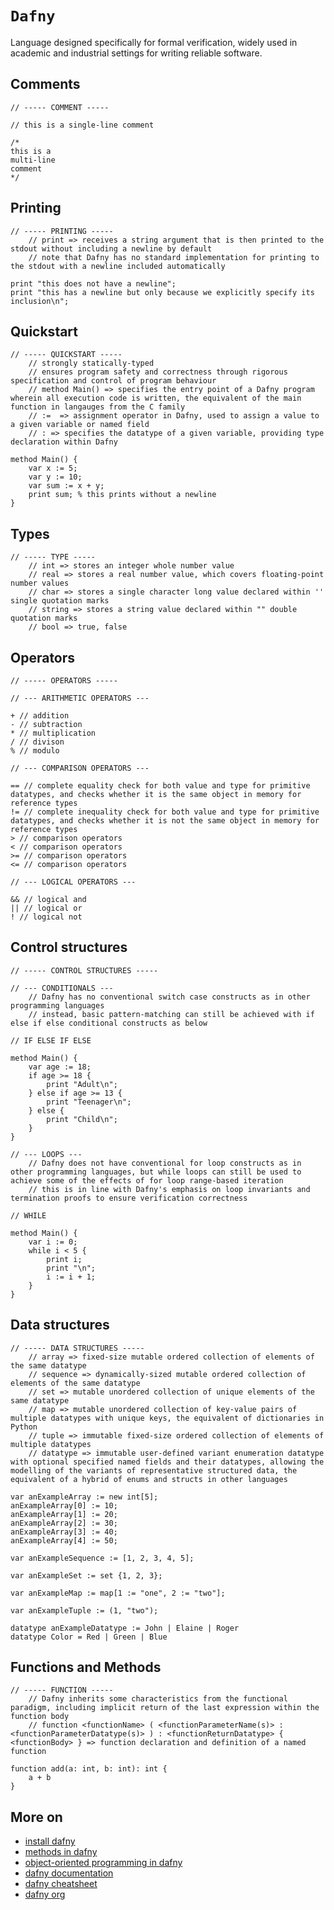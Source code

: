 # `Dafny`

Language designed specifically for formal verification, widely used in academic and industrial settings for writing reliable software.

## Comments

```dfy
// ----- COMMENT -----

// this is a single-line comment

/*
this is a
multi-line
comment
*/
```

## Printing

```dfy
// ----- PRINTING -----
    // print => receives a string argument that is then printed to the stdout without including a newline by default
    // note that Dafny has no standard implementation for printing to the stdout with a newline included automatically

print "this does not have a newline";
print "this has a newline but only because we explicitly specify its inclusion\n";
```

## Quickstart

```dfy
// ----- QUICKSTART -----
    // strongly statically-typed
    // ensures program safety and correctness through rigorous specification and control of program behaviour
    // method Main() => specifies the entry point of a Dafny program wherein all execution code is written, the equivalent of the main function in langauges from the C family
    // :=  => assignment operator in Dafny, used to assign a value to a given variable or named field
    // : => specifies the datatype of a given variable, providing type declaration within Dafny

method Main() {
    var x := 5;
    var y := 10;
    var sum := x + y;
    print sum; % this prints without a newline
}
```

## Types

```dfy
// ----- TYPE -----
    // int => stores an integer whole number value
    // real => stores a real number value, which covers floating-point number values
    // char => stores a single character long value declared within '' single quotation marks
    // string => stores a string value declared within "" double quotation marks
    // bool => true, false
```

## Operators

```dfy
// ----- OPERATORS -----

// --- ARITHMETIC OPERATORS ---

+ // addition
- // subtraction
* // multiplication
/ // divison
% // modulo

// --- COMPARISON OPERATORS ---

== // complete equality check for both value and type for primitive datatypes, and checks whether it is the same object in memory for reference types
!= // complete inequality check for both value and type for primitive datatypes, and checks whether it is not the same object in memory for reference types
> // comparison operators
< // comparison operators
>= // comparison operators
<= // comparison operators

// --- LOGICAL OPERATORS ---

&& // logical and 
|| // logical or
! // logical not
```

## Control structures

```dfy
// ----- CONTROL STRUCTURES -----

// --- CONDITIONALS ---
    // Dafny has no conventional switch case constructs as in other programming languages
    // instead, basic pattern-matching can still be achieved with if else if else conditional constructs as below

// IF ELSE IF ELSE

method Main() {
    var age := 18;
    if age >= 18 {
        print "Adult\n";
    } else if age >= 13 {
        print "Teenager\n";
    } else {
        print "Child\n";
    }
}

// --- LOOPS ---
    // Dafny does not have conventional for loop constructs as in other programming languages, but while loops can still be used to achieve some of the effects of for loop range-based iteration
    // this is in line with Dafny's emphasis on loop invariants and termination proofs to ensure verification correctness

// WHILE

method Main() {
    var i := 0;
    while i < 5 {
        print i;
        print "\n";
        i := i + 1;
    }
}
```

## Data structures

```dfy
// ----- DATA STRUCTURES -----
    // array => fixed-size mutable ordered collection of elements of the same datatype
    // sequence => dynamically-sized mutable ordered collection of elements of the same datatype
    // set => mutable unordered collection of unique elements of the same datatype
    // map => mutable unordered collection of key-value pairs of multiple datatypes with unique keys, the equivalent of dictionaries in Python
    // tuple => immutable fixed-size ordered collection of elements of multiple datatypes
    // datatype => immutable user-defined variant enumeration datatype with optional specified named fields and their datatypes, allowing the modelling of the variants of representative structured data, the equivalent of a hybrid of enums and structs in other languages

var anExampleArray := new int[5];
anExampleArray[0] := 10;
anExampleArray[1] := 20;
anExampleArray[2] := 30;
anExampleArray[3] := 40;
anExampleArray[4] := 50;

var anExampleSequence := [1, 2, 3, 4, 5];

var anExampleSet := set {1, 2, 3};

var anExampleMap := map[1 := "one", 2 := "two"];

var anExampleTuple := (1, "two");

datatype anExampleDatatype := John | Elaine | Roger
datatype Color = Red | Green | Blue
```

## Functions and Methods

```dfy
// ----- FUNCTION -----
    // Dafny inherits some characteristics from the functional paradigm, including implicit return of the last expression within the function body
    // function <functionName> ( <functionParameterName(s)> : <functionParameterDatatype(s)> ) : <functionReturnDatatype> { <functionBody> } => function declaration and definition of a named function

function add(a: int, b: int): int {
    a + b
}
```

## More on

* [install dafny](https://dafny.org/dafny/Installation)
* [methods in dafny](https://marcfrappier.espaceweb.usherbrooke.ca/IFT734/ref/dafny/documents/Dafny%20tutorial-web.pdf)
* [object-oriented programming in dafny](https://trepo.tuni.fi/bitstream/handle/10024/96327/GRADU-1416392953.pdf?sequence=1&isAllowed=y)
* [dafny documentation](https://dafny.org/dafny/DafnyRef/DafnyRef.html)
* [dafny cheatsheet](https://webcms3.cse.unsw.edu.au/static/uploads/course/SENG2011/16s1/bf5522d15159428494b373f49f10021645fbbe94724e8dc6fed13d08c1919b85/DafnyCheatsheet.pdf)
* [dafny org](https://dafny.org/)
